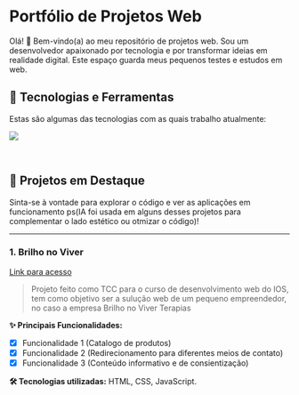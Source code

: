 # Portfólio de Projetos Web

Olá! 👋 Bem-vindo(a) ao meu repositório de projetos web. Sou um desenvolvedor apaixonado por tecnologia e por transformar ideias em realidade digital. Este espaço guarda meus pequenos testes e estudos em web.

## 🚀 Tecnologias e Ferramentas

Estas são algumas das tecnologias com as quais trabalho atualmente:

<p align="left">
  <a href="https://skillicons.dev">
    <img src="https://skillicons.dev/icons?i=html,css,javascript,typescript,vscode&perline=7" />
  </a>
</p>

<br>

## 📂 Projetos em Destaque

Sinta-se à vontade para explorar o código e ver as aplicações em funcionamento ps(IA foi usada em alguns desses projetos para complementar o lado estético ou otmizar o código)!

---

### 1. Brilho no Viver

<a href="https://guilherme-digitron.github.io/projetos_web/brilho%20no%20viver/paginas/duvidas.html">
  Link para acesso
</a>
<br>

> Projeto feito como TCC para o curso de desenvolvimento web do IOS, tem como objetivo ser a sulução web de um pequeno empreendedor, no caso a empresa Brilho no Viver Terapias

**✨ Principais Funcionalidades:**
- [x] Funcionalidade 1 (Catalogo de produtos)
- [x] Funcionalidade 2 (Redirecionamento para diferentes meios de contato)
- [x] Funcionalidade 3 (Conteúdo informativo e de consientização)

**🛠️ Tecnologias utilizadas:** HTML, CSS, JavaScript.
